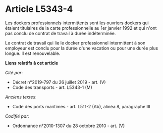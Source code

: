 # Article L5343-4

Les dockers professionnels intermittents sont les ouvriers dockers qui étaient titulaires de la carte professionnelle au 1er
janvier 1992 et qui n'ont pas conclu de contrat de travail à durée indéterminée.

Le contrat de travail qui lie le docker professionnel intermittent à son employeur est conclu pour la durée d'une vacation ou
pour une durée plus longue. Il est renouvelable.

**Liens relatifs à cet article**

_Cité par_:

  - Décret n°2019-797 du 26 juillet 2019 - art. (V)
  - Code des transports - art. L5343-1 (M)

_Anciens textes_:

  - Code des ports maritimes - art. L511-2 (Ab), alinéa 8, paragraphe III

_Codifié par_:

  - Ordonnance n°2010-1307 du 28 octobre 2010 - art. (V)
